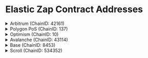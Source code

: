 # Elastic Zap Contract Addresses

<details>

<summary>Arbitrum (ChainID: 42161)</summary>

* **KSZapRouter**: [`0x30C5322E4e08AD500c348007f92f120ab4E2b79e`](https://arbiscan.io/address/0x30C5322E4e08AD500c348007f92f120ab4E2b79e)
* **KSZapValidator**: [`0xf0096e5B4AAfeEA1DF557264091569ba125c1172`](https://arbiscan.io/address/0xf0096e5B4AAfeEA1DF557264091569ba125c1172)

</details>

<details>

<summary>Polygon PoS (ChainID: 137)</summary>

* **KSZapRouter**: [`0x30C5322E4e08AD500c348007f92f120ab4E2b79e`](https://polygonscan.com/address/0x30C5322E4e08AD500c348007f92f120ab4E2b79e)
* **KSZapValidator**: [`0xf0096e5B4AAfeEA1DF557264091569ba125c1172`](https://polygonscan.com/address/0xf0096e5B4AAfeEA1DF557264091569ba125c1172)

</details>

<details>

<summary>Optimism (ChainID: 10)</summary>

* **KSZapRouter**: [`0x30C5322E4e08AD500c348007f92f120ab4E2b79e`](https://optimistic.etherscan.io/address/0x30C5322E4e08AD500c348007f92f120ab4E2b79e)
* **KSZapValidator**: [`0xf0096e5B4AAfeEA1DF557264091569ba125c1172`](https://optimistic.etherscan.io/address/0xf0096e5B4AAfeEA1DF557264091569ba125c1172)

</details>

<details>

<summary>Avalanche (ChainID: 43114)</summary>

* **KSZapRouter**: [`0x30C5322E4e08AD500c348007f92f120ab4E2b79e`](https://avascan.info/blockchain/all/address/0x30C5322E4e08AD500c348007f92f120ab4E2b79e)
* **KSZapValidator**: [`0xf0096e5B4AAfeEA1DF557264091569ba125c1172`](https://avascan.info/blockchain/all/address/0xf0096e5B4AAfeEA1DF557264091569ba125c1172)

</details>

<details>

<summary>Base (ChainID: 8453)</summary>

* **KSZapRouter**: [`0x30C5322E4e08AD500c348007f92f120ab4E2b79e`](https://basescan.org/address/0x30C5322E4e08AD500c348007f92f120ab4E2b79e)
* **KSZapValidator**: [`0xf0096e5B4AAfeEA1DF557264091569ba125c1172`](https://basescan.org/address/0xf0096e5B4AAfeEA1DF557264091569ba125c1172)

</details>

<details>

<summary>Scroll (ChainID: 534352)</summary>

* **KSZapRouter**: [`0x30C5322E4e08AD500c348007f92f120ab4E2b79e`](https://scrollscan.com/address/0x30C5322E4e08AD500c348007f92f120ab4E2b79e)
* **KSZapValidator**: [`0xf0096e5B4AAfeEA1DF557264091569ba125c1172`](https://scrollscan.com/address/0xf0096e5B4AAfeEA1DF557264091569ba125c1172)

</details>
